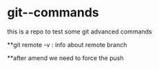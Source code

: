 # git--commands
this is a repo to test some git advanced commands


**git remote -v : 
info about remote branch

**after amend we need to force the push